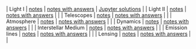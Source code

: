 | Light I | [notes](pdf/light-1.pdf) | [notes with answers](pdf/light-1-answers.pdf) | [Jupyter solutions](https://nbviewer.jupyter.org/github/blanton144/exex/blob/master/docs/notebooks/light-1.ipynb) | 
| Light II | [notes](pdf/light-2.pdf) | [notes with answers](pdf/light-2-answers.pdf) | |
| Telescopes | [notes](pdf/telescopes.pdf) | [notes with answers](pdf/telescopes-answers.pdf) | |
| Atmosphere | [notes](pdf/atmosphere.pdf) | [notes with answers](pdf/atmosphere-answers.pdf) | |
| Dynamics | [notes](pdf/dynamics.pdf) | [notes with answers](pdf/dynamics-answers.pdf) | |
| Interstellar Medium | [notes](pdf/ism.pdf) | [notes with answers](pdf/ism-answers.pdf) | |
| Emission lines | [notes](pdf/emission-line.pdf) | [notes with answers](pdf/emission-line-answers.pdf) | |
| Lensing | [notes](pdf/lensing.pdf) | [notes with answers](pdf/lensing-answers.pdf) | |
